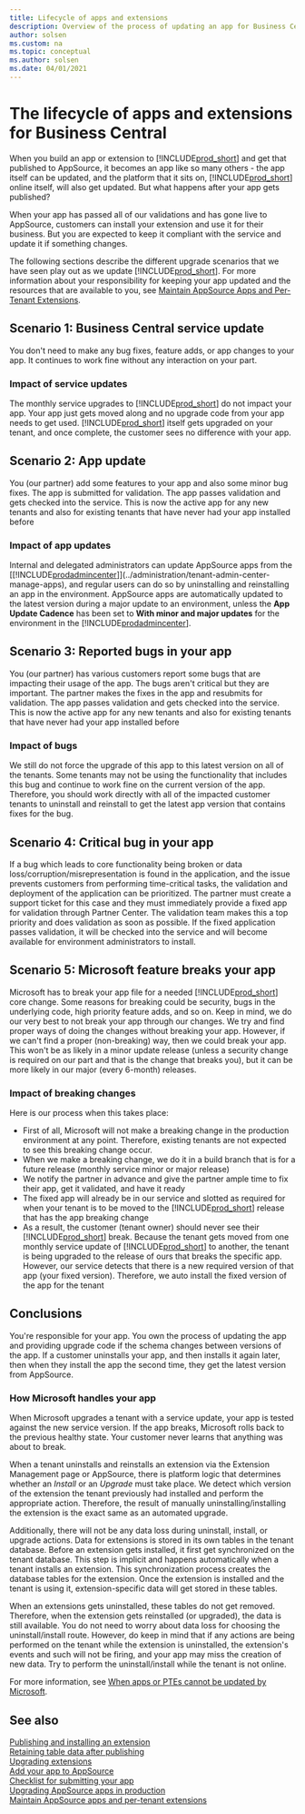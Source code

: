 ```yaml
---
title: Lifecycle of apps and extensions
description: Overview of the process of updating an app for Business Central, how to update it.
author: solsen
ms.custom: na
ms.topic: conceptual
ms.author: solsen
ms.date: 04/01/2021
---
```


# The lifecycle of apps and extensions for Business Central

When you build an app or extension to [!INCLUDE[prod_short](includes/prod_short.md)] and get that published to AppSource, it becomes an app like so many others - the app itself can be updated, and the platform that it sits on, [!INCLUDE[prod_short](includes/prod_short.md)] online itself, will also get updated. But what happens after your app gets published?

When your app has passed all of our validations and has gone live to AppSource, customers can install your extension and use it for their business. But you are expected to keep it compliant with the service and update it if something changes.  

The following sections describe the different upgrade scenarios that we have seen play out as we update [!INCLUDE[prod_short](includes/prod_short.md)]. For more information about your responsibility for keeping your app updated and the resources that are available to you, see [Maintain AppSource Apps and Per-Tenant Extensions](app-maintain.md).  

## Scenario 1: Business Central service update

You don't need to make any bug fixes, feature adds, or app changes to your app. It continues to work fine without any interaction on your part.  

### Impact of service updates

The monthly service upgrades to [!INCLUDE[prod_short](includes/prod_short.md)] do not impact your app. Your app just gets moved along and no upgrade code from your app needs to get used. [!INCLUDE[prod_short](includes/prod_short.md)] itself gets upgraded on your tenant, and once complete, the customer sees no difference with your app.

## Scenario 2: App update

You (our partner) add some features to your app and also some minor bug fixes. The app is submitted for validation. The app passes validation and gets checked into the service. This is now the active app for any new tenants and also for existing tenants that have never had your app installed before

### Impact of app updates

Internal and delegated administrators can update AppSource apps from the [[!INCLUDE[prodadmincenter](../developer/includes/prodadmincenter.md)]](../administration/tenant-admin-center-manage-apps), and regular users can do so by uninstalling and reinstalling an app in the environment. AppSource apps are automatically updated to the latest version during a major update to an environment, unless the **App Update Cadence** has been set to **With minor and major updates** for the environment in the [!INCLUDE[prodadmincenter](../developer/includes/prodadmincenter.md)].

## Scenario 3: Reported bugs in your app

You (our partner) has various customers report some bugs that are impacting their usage of the app. The bugs aren't critical but they are important. The partner makes the fixes in the app and resubmits for validation. The app passes validation and gets checked into the service. This is now the active app for any new tenants and also for existing tenants that have never had your app installed before

### Impact of bugs

We still do not force the upgrade of this app to this latest version on all of the tenants. Some tenants may not be using the functionality that includes this bug and continue to work fine on the current version of the app. Therefore, you should work directly with all of the impacted customer tenants to uninstall and reinstall to get the latest app version that contains fixes for the bug.

## Scenario 4: Critical bug in your app

If a bug which leads to core functionality being broken or data loss/corruption/misrepresentation is found in the application, and the issue prevents customers from performing time-critical tasks, the validation and deployment of the application can be prioritized. The partner must create a support ticket for this case and they must immediately provide a fixed app for validation through Partner Center. The validation team makes this a top priority and does validation as soon as possible. If the fixed application passes validation, it will be checked into the service and will become available for environment administrators to install.

## Scenario 5: Microsoft feature breaks your app

Microsoft has to break your app file for a needed [!INCLUDE[prod_short](includes/prod_short.md)] core change. Some reasons for breaking could be security, bugs in the underlying code, high priority feature adds, and so on. Keep in mind, we do our very best to not break your app through our changes. We try and find proper ways of doing the changes without breaking your app. However, if we can't find a proper (non-breaking) way, then we could break your app. This won't be as likely in a minor update release (unless a security change is required on our part and that is the change that breaks you), but it can be more likely in our major (every 6-month) releases.

### Impact of breaking changes

Here is our process when this takes place:

- First of all, Microsoft will not make a breaking change in the production environment at any point. Therefore, existing tenants are not expected to see this breaking change occur.
- When we make a breaking change, we do it in a build branch that is for a future release (monthly service minor or major release)
- We notify the partner in advance and give the partner ample time to fix their app, get it validated, and have it ready
- The fixed app will already be in our service and slotted as required for when your tenant is to be moved to the [!INCLUDE[prod_short](includes/prod_short.md)] release that has the app breaking change
- As a result, the customer (tenant owner) should never see their [!INCLUDE[prod_short](includes/prod_short.md)] break. Because the tenant gets moved from one monthly service update of [!INCLUDE[prod_short](includes/prod_short.md)] to another, the tenant is being upgraded to the release of ours that breaks the specific app. However, our service detects that there is a new required version of that app (your fixed version). Therefore, we auto install the fixed version of the app for the tenant

## Conclusions

You're responsible for your app. You own the process of updating the app and providing upgrade code if the schema changes between versions of the app. If a customer uninstalls your app, and then installs it again later, then when they install the app the second time, they get the latest version from AppSource.  

### How Microsoft handles your app

When Microsoft upgrades a tenant with a service update, your app is tested against the new service version. If the app breaks, Microsoft rolls back to the previous healthy state. Your customer never learns that anything was about to break.  

When a tenant uninstalls and reinstalls an extension via the Extension Management page or AppSource, there is platform logic that determines whether an *Install* or an *Upgrade* must take place. We detect which version of the extension the tenant previously had installed and perform the appropriate action. Therefore, the result of manually uninstalling/installing the extension is the exact same as an automated upgrade.  

Additionally, there will not be any data loss during uninstall, install, or upgrade actions. Data for extensions is stored in its own tables in the tenant database. Before an extension gets installed, it first get synchronized on the tenant database. This step is implicit and happens automatically when a tenant installs an extension. This synchronization process creates the database tables for the extension. Once the extension is installed and the tenant is using it, extension-specific data will get stored in these tables.  

When an extensions gets uninstalled, these tables do not get removed. Therefore, when the extension gets reinstalled (or upgraded), the data is still available. You do not need to worry about data loss for choosing the uninstall/install route. However, do keep in mind that if any actions are being performed on the tenant while the extension is uninstalled, the extension's events and such will not be firing, and your app may miss the creation of new data. Try to perform the uninstall/install while the tenant is not online.  

For more information, see [When apps or PTEs cannot be updated by Microsoft](app-maintain.md#when-apps-or-ptes-cannot-be-updated-by-microsoft).  

## See also

[Publishing and installing an extension](devenv-how-publish-and-install-an-extension-v2.md)  
[Retaining table data after publishing](devenv-retaining-data-after-publishing.md)  
[Upgrading extensions](devenv-upgrading-extensions.md)  
[Add your app to AppSource](../administration/appsource.md)  
[Checklist for submitting your app](devenv-checklist-submission.md)  
[Upgrading AppSource apps in production](devenv-upgrade-appsource-app-in-prod.md)  
[Maintain AppSource apps and per-tenant extensions](app-maintain.md)  
